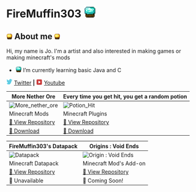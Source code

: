  # FireMuffin303 ![alt text][diamond_muffin32]
 ## ![alt text][golden_muffin] About me ![alt text][golden_muffin]

Hi, my name is Jo. I'm a artist and also interested in making games or making minecraft's mods

- ![alt text][diamond_muffin16] I’m currently learning basic Java and C

![alt text][twitterlogo] [Twitter][twitter] **|** ![alt text][youtubelogo] [Youtube][youtube]

More Nether Ore | Every time you get hit, you get a random potion
--|--
![More_nether_ore](https://i.imgur.com/BM44Rzr.png) | ![Potion_Hit](https://i.imgur.com/8uqsFtm.png)
Minecraft Mods | Minecraft Plugins
[📖 View Repository](https://github.com/FireMuffin303/More_Nether_Ore) | [📖 View Repository](https://github.com/FireMuffin303/PotionHit)
[💾 Download](https://www.curseforge.com/minecraft/mc-mods/more-nether-ore) | [💾 Download](https://www.mediafire.com/file/gul58ubrg9rpma4/DamagedPotion.jar/file) 

FireMuffin303's Datapack | Origins : Void Ends
--|--
![Datapack](https://i.imgur.com/yWuTDJ5.png) |![Origin : Void Ends](https://i.imgur.com/Y75VYVz.png)
Minecraft Datapack | Minecraft Mod's Add-on
[📖 View Repository](https://github.com/FireMuffin303/FireMuffin303_Datapack) |[📖 View Repository](https://github.com/FireMuffin303/Origins_VoidEnds) 
💾 Unavailable | 💾 Coming Soon!

[golden_muffin]:https://github.com/FireMuffin303/FireMuffin303/blob/main/Gold%20tier%20muffin%20faceless16px.png
[diamond_muffin32]:https://github.com/FireMuffin303/FireMuffin303/blob/main/Diamond%20tier%20muffin%20faceless32px.png
[diamond_muffin16]:https://github.com/FireMuffin303/FireMuffin303/blob/main/Diamond%20tier%20muffin%20faceless16px.png
[twitter]:https://twitter.com/FireMuffin303
[youtube]:https://www.youtube.com/channel/UCHhXWBglcAzuge1qAOY2Zxw
[twitterlogo]:https://github.com/FireMuffin303/FireMuffin303/blob/main/twitter16px.png
[youtubelogo]:https://github.com/FireMuffin303/FireMuffin303/blob/main/youtube%20logo16px.png
[ComingSoon]:https://i.imgur.com/GFWrJsj.png
